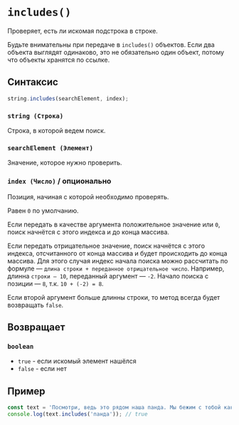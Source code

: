 # `includes()`

Проверяет, есть ли искомая подстрока в строке.

Будьте внимательны при передаче в `includes()` объектов. Если два объекта выглядят одинаково, это не обязательно один объект, потому что объекты хранятся по ссылке.

## Синтаксис

```js
string.includes(searchElement, index);
```

### `string (Строка)`

Строка, в которой ведем поиск.

### `searchElement (Элемент)`

Значение, которое нужно проверить.

### `index (Число)` / опционально

Позиция, начиная с которой необходимо проверять.

Равен `0` по умолчанию.

Если передать в качестве аргумента положительное значение или `0`, поиск начнётся с этого индекса и до конца массива.

Если передать отрицательное значение, поиск начнётся с этого индекса, отсчитанного от конца массива и будет происходить до конца массива. Для этого случая индекс начала поиска можно рассчитать по формуле — `длина cтроки + переданное отрицательное число`. Например, длинна `строки — 10`, переданный аргумент — `-2`. Начало поиска с позиции — `8`, т.к. `10 + (-2) = 8`.

Если второй аргумент больше длинны строки, то метод всегда будет возвращать `false`.

## Возвращает

### `boolean`

- `true` - если искомый элемент нашёлся
- `false` - если нет

## Пример

```js
const text = 'Посмотри, ведь это рядом наша панда. Мы бежим с тобой как-будто от гепарда.';
console.log(text.includes('панда')); // true
```
